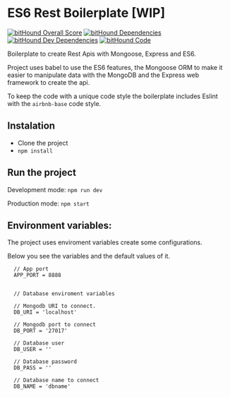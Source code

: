 # ES6 Rest Boilerplate [WIP]
[![bitHound Overall Score](https://www.bithound.io/github/matheusrocha89/es6-rest-boilerplate/badges/score.svg)](https://www.bithound.io/github/matheusrocha89/es6-rest-boilerplate)
[![bitHound Dependencies](https://www.bithound.io/github/matheusrocha89/es6-rest-boilerplate/badges/dependencies.svg)](https://www.bithound.io/github/matheusrocha89/es6-rest-boilerplate/master/dependencies/npm)
[![bitHound Dev Dependencies](https://www.bithound.io/github/matheusrocha89/es6-rest-boilerplate/badges/devDependencies.svg)](https://www.bithound.io/github/matheusrocha89/es6-rest-boilerplate/master/dependencies/npm)
[![bitHound Code](https://www.bithound.io/github/matheusrocha89/es6-rest-boilerplate/badges/code.svg)](https://www.bithound.io/github/matheusrocha89/es6-rest-boilerplate)


Boilerplate to create Rest Apis with Mongoose, Express and ES6.

Project uses babel to use the ES6 features, the Mongoose ORM to
make it easier to manipulate data with the MongoDB and the Express
web framework to create the api.

To keep the code with a unique code style the boilerplate includes
Eslint with the `airbnb-base` code style.

## Instalation
 - Clone the project
 - `npm install`

## Run the project
Development mode: `npm run dev`

Production mode: `npm start`

## Environment variables:
The project uses enviroment variables create some configurations.

Below you see the variables and the default values of it.
```
  // App port
  APP_PORT = 8888


  // Database enviroment variables

  // Mongodb URI to connect.
  DB_URI = 'localhost'

  // Mongodb port to connect
  DB_PORT = '27017'

  // Database user
  DB_USER = ''

  // Database password
  DB_PASS = ''

  // Database name to connect
  DB_NAME = 'dbname'
```
